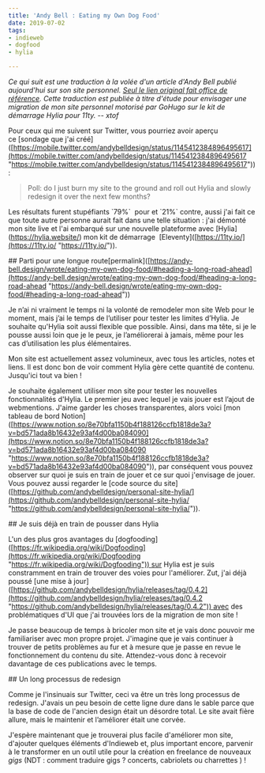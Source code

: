 ```yaml
---
title: 'Andy Bell : Eating my Own Dog Food'
date: 2019-07-02
tags:
- indieweb
- dogfood
- hylia

---
```

_Ce qui suit est une traduction à la volée d'un article d'Andy Bell publié aujourd'hui sur son site personnel._ [_Seul le lien original fait office de référence_](https://andy-bell.design/wrote/eating-my-own-dog-food/ "Andy Bell : Eating my own dogwood ")_. Cette traduction est publiée à titre d'étude pour envisager une migration de mon site personnel motorisé par GoHugo sur le kit de démarrage Hylia pour 11ty. -- xtof_  

Pour ceux qui me suivent sur Twitter, vous pourriez avoir aperçu ce \[sondage que j'ai créé\]([https://mobile.twitter.com/andybelldesign/status/1145412384896495617](https://mobile.twitter.com/andybelldesign/status/1145412384896495617 "https://mobile.twitter.com/andybelldesign/status/1145412384896495617")):

> Poll: do I just burn my site to the ground and roll out Hylia and slowly redesign it over the next few months?

Les résultats furent stupéfiants \`79%\`  pour  et \`21%\` contre, aussi j'ai fait ce que toute autre personne aurait fait dans une telle situation : j'ai démonté mon site live et l'ai embarqué sur une nouvelle plateforme avec \[Hylia\](https://hylia.website/) mon  kit de démarrage  \[Eleventy\]([https://11ty.io/](https://11ty.io/ "https://11ty.io/")).

\## Parti pour une longue route\[permalink\]([https://andy-bell.design/wrote/eating-my-own-dog-food/#heading-a-long-road-ahead](https://andy-bell.design/wrote/eating-my-own-dog-food/#heading-a-long-road-ahead "https://andy-bell.design/wrote/eating-my-own-dog-food/#heading-a-long-road-ahead"))

Je n’ai ni vraiment le temps ni la volonté de remodeler mon site Web pour le moment, mais j’ai le temps de l’utiliser pour tester les limites d’Hylia. Je souhaite qu'Hylia soit aussi flexible que possible. Ainsi, dans ma tête, si je le pousse aussi loin que je le peux, je l’améliorerai à jamais, même pour les cas d’utilisation les plus élémentaires.

Mon site est actuellement assez volumineux, avec tous les articles, notes et liens. Il est donc bon de voir comment Hylia gère cette quantité de contenu. Jusqu'ici tout va bien !

Je souhaite également utiliser mon site pour tester les nouvelles fonctionnalités d'Hylia. Le premier jeu avec lequel je vais jouer est l’ajout de webmentions. J'aime garder les choses transparentes, alors voici \[mon tableau de bord Notion\]([https://www.notion.so/8e70bfa1150b4f188126ccfb1818de3a?v=bd571ada8b16432e93af4d00ba084090](https://www.notion.so/8e70bfa1150b4f188126ccfb1818de3a?v=bd571ada8b16432e93af4d00ba084090 "https://www.notion.so/8e70bfa1150b4f188126ccfb1818de3a?v=bd571ada8b16432e93af4d00ba084090")), par conséquent vous pouvez observer sur quoi je suis en train de jouer et ce sur quoi j'envisage de jouer. Vous pouvez aussi regarder le \[code source du site\]([https://github.com/andybelldesign/personal-site-hylia/](https://github.com/andybelldesign/personal-site-hylia/ "https://github.com/andybelldesign/personal-site-hylia/")).

\## Je suis déjà en train de pousser dans Hylia

L'un des plus gros avantages du \[dogfooding\]([https://fr.wikipedia.org/wiki/Dogfooding](https://fr.wikipedia.org/wiki/Dogfooding "https://fr.wikipedia.org/wiki/Dogfooding")) sur Hylia est je suis constramment en train de trouver des voies pour l'améliorer. Zut, j'ai déjà poussé \[une mise à jour\]([https://github.com/andybelldesign/hylia/releases/tag/0.4.2](https://github.com/andybelldesign/hylia/releases/tag/0.4.2 "https://github.com/andybelldesign/hylia/releases/tag/0.4.2")) avec des problématiques d'UI que j'ai trouvées lors de la migration de mon site ! 

Je passe beaucoup de temps à bricoler mon site et je vais donc pouvoir me familiariser avec mon propre projet. J'imagine que je vais continuer à trouver de petits problèmes au fur et à mesure que je passe en revue le fonctionnement du contenu du site. Attendez-vous donc à recevoir davantage de ces publications avec le temps.

\## Un long processus de redesign

Comme je l'insinuais sur Twitter, ceci va être un très long processus de redesign.  J'avais un peu besoin de cette ligne dure dans le sable parce que la base de code de l'ancien design était un désordre total. Le site avait fière allure, mais le maintenir et l’améliorer était une corvée.

J'espère maintenant que je trouverai plus facile d'améliorer mon site, d'ajouter quelques éléments d'Indieweb et, plus important encore, parvenir à le transformer en un outil utile pour la création en freelance de nouveaux _gigs_ (NDT : comment traduire gigs ? concerts, cabriolets ou charrettes ) !